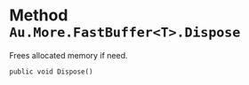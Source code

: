 # Method `Au.More.FastBuffer<T>.Dispose`

Frees allocated memory if need.

```
public void Dispose()
```